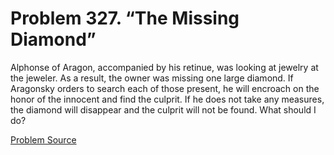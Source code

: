 # Problem 327. “The Missing Diamond”

Alphonse of Aragon, accompanied by his retinue, was looking at jewelry at the jeweler. As a result, the owner was missing one large diamond. If Aragonsky orders to search each of those present, he will encroach on the honor of the innocent and find the culprit. If he does not take any measures, the diamond will disappear and the culprit will not be found. What should I do?

[Problem Source](https://www.trizland.ru/tasks/1561/)